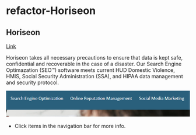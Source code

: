 # refactor-Horiseon

## Horiseon

[Link](https://ayotai.github.io/refactor-Horiseon/)

Horiseon takes all necessary precautions to ensure that data is kept safe, confidential and recoverable in the case of a disaster. Our Search Engine Optimazation (SEO™) software meets current HUD Domestic Violence, HMIS, Social Security Administration (SSA), and HIPAA data management and security protocol.




![Navigation bar.](./assets/images/navbar.png)

* Click items in the navigation bar for more info.



